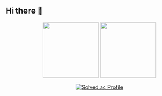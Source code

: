 ## Hi there 👋

<div align="center">

<span>
  <img src = "https://github-readme-stats.vercel.app/api?username=sounmu&count_private=true&show_icons=true&theme=discord_old_blurple"height= 150px/>
  <img src = "https://github-readme-stats.vercel.app/api/top-langs/?username=sounmu&layout=compact&exclude_repo=ku_cose215_Backup,ku_cose215,ku_cose101,ku_cose221_Backup,24-2-channeltalk-hackathon,Java-Basics&theme=discord_old_blurple" height= 150px/> 
</span>

[![Solved.ac Profile](http://mazassumnida.wtf/api/generate_badge?boj=sounmu)](https://solved.ac/sounmu)

</div>

<!--
**sounmu/sounmu** is a ✨ _special_ ✨ repository because its `README.md` (this file) appears on your GitHub profile.

Here are some ideas to get you started:

- 🔭 I’m currently working on ...
- 🌱 I’m currently learning ...
- 👯 I’m looking to collaborate on ...
- 🤔 I’m looking for help with ...
- 💬 Ask me about ...
- 📫 How to reach me: ...
- 😄 Pronouns: ...
- ⚡ Fun fact: ...
-->
